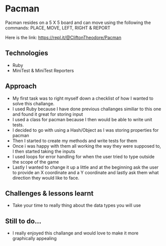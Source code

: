 # Pacman

Pacman resides on a 5 X 5 board and can move using the following the commands: PLACE, MOVE, LEFT, RIGHT & REPORT

Here is the link: https://repl.it/@CliftonTheodore/Pacman

## Technologies

- Ruby
- MiniTest & MiniTest Reporters

## Approach

- My first task was to right myself down a checklist of how I wanted to solve this challange.
- I used Ruby because I have done previous challanges similiar to this one and found it great for storing input
- I used a class for pacman because I then would be able to write unit tests.
- I decided to go with using a Hash/Object as I was storing properties for pacman
- Then I started to create my methods and write tests for them
- Once i was happy with them all working the way they were supposed to, I then started taking the inputs
- I used loops for error handling for when the user tried to type outside the scope of the game
- Lastly I wanted to change it up a little and at the beginning ask the user to provide an X coordinate and a Y coordinate and lastly ask them what direction they would like to face.

## Challenges & lessons learnt

- Take your time to really thing about the data types you will use

## Still to do...

- I really enjoyed this challange and would love to make it more graphically appealing
